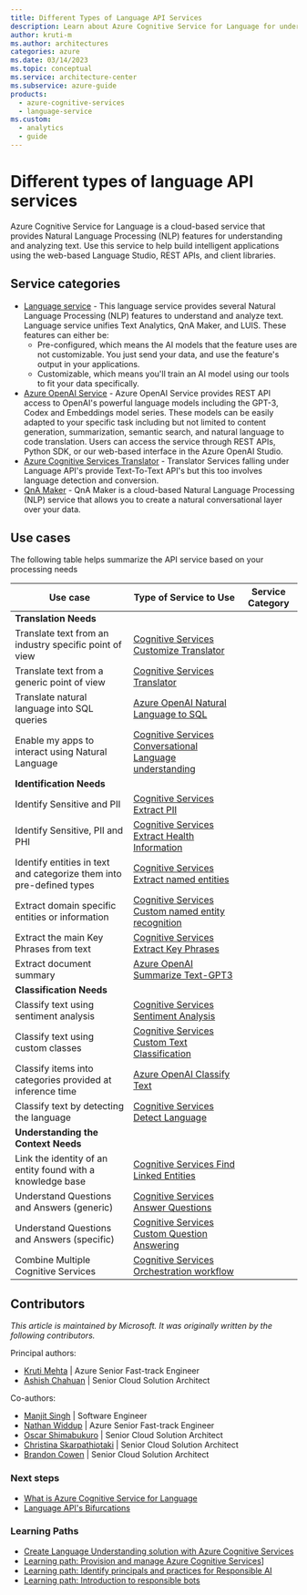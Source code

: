 ```yaml
---
title: Different Types of Language API Services
description: Learn about Azure Cognitive Service for Language for understanding and analyzing text.
author: kruti-m
ms.author: architectures
categories: azure
ms.date: 03/14/2023
ms.topic: conceptual
ms.service: architecture-center
ms.subservice: azure-guide
products:
  - azure-cognitive-services
  - language-service
ms.custom:
  - analytics
  - guide
---
```


# Different types of language API services

Azure Cognitive Service for Language is a cloud-based service that provides Natural Language Processing (NLP) features for understanding and analyzing text. Use this service to help build intelligent applications using the web-based Language Studio, REST APIs, and client libraries.

## Service categories

- [Language service](/azure/cognitive-services/language-service/overview) - This language service provides several Natural Language Processing (NLP) features to understand and analyze text. Language service unifies Text Analytics, QnA Maker, and LUIS. These features can either be:
  - Pre-configured, which means the AI models that the feature uses are not customizable. You just send your data, and use the feature's output in your applications.
  - Customizable, which means you'll train an AI model using our tools to fit your data specifically.
- [Azure OpenAI Service](/azure/cognitive-services/openai/) - Azure OpenAI Service provides REST API access to OpenAI's powerful language models including the GPT-3, Codex and Embeddings model series. These models can be easily adapted to your specific task including but not limited to content generation, summarization, semantic search, and natural language to code translation. Users can access the service through REST APIs, Python SDK, or our web-based interface in the Azure OpenAI Studio.
- [Azure Cognitive Services Translator](/azure/cognitive-services/translator/translator-overview) - Translator Services falling under Language API's provide Text-To-Text API's but this too involves language detection and conversion.
- [QnA Maker](/azure/cognitive-services/qnamaker/overview/overview) - QnA Maker is a cloud-based Natural Language Processing (NLP) service that allows you to create a natural conversational layer over your data.

## Use cases

The following table helps summarize the API service based on your processing needs

| Use case | Type of Service to Use | Service Category |
|----------|-----------------|---|
|**Translation Needs**| | |
|Translate text from an industry specific point of view|[Cognitive Services Customize Translator](/azure/cognitive-services/translator/custom-translator/overview)| |
|Translate text from a generic point of view|[Cognitive Services  Translator](/azure/cognitive-services/translator/text-translation-overview)| |
|Translate natural language into SQL queries|[Azure OpenAI Natural Language to SQL](/azure/cognitive-services/openai/how-to/work-with-code#explaining-an-sql-query)| |
|Enable my apps to interact using Natural Language|[Cognitive Services Conversational Language understanding](/azure/cognitive-services/language-service/conversational-language-understanding/overview)| |
|**Identification Needs**|| |
|Identify Sensitive and PII|[Cognitive Services Extract PII](/azure/cognitive-services/language-service/personally-identifiable-information/overview)| |
|Identify Sensitive, PII and PHI|[Cognitive Services Extract Health Information](/azure/cognitive-services/language-service/text-analytics-for-health/overview?tabs=relation-extraction)| |
|Identify entities in text and categorize them into pre-defined types|[Cognitive Services Extract named entities](/azure/cognitive-services/language-service/named-entity-recognition/overview)| |
|Extract domain specific entities or information | [Cognitive Services Custom named entity recognition](/azure/cognitive-services/language-service/custom-named-entity-recognition/overview) | |
|Extract the main Key Phrases from text |[Cognitive Services Extract Key Phrases](/azure/cognitive-services/language-service/key-phrase-extraction/overview)| |
|Extract document summary|[Azure OpenAI Summarize Text-GPT3](https://learn.microsoft.com/azure/cognitive-services/openai/quickstart?pivots=programming-language-studio#try-text-summarization)| |
|**Classification Needs**|| |
| Classify text using sentiment analysis | [Cognitive Services Sentiment Analysis](/azure/cognitive-services/language-service/sentiment-opinion-mining/quickstart?source=recommendations&tabs=windows&pivots=programming-language-csharp) | |
| Classify text using custom classes | [Cognitive Services Custom Text Classification](/azure/cognitive-services/language-service/custom-text-classification/quickstart?tabs=multi-classification&pivots=language-studio)| |
| Classify items into categories provided at inference time | [Azure OpenAI Classify Text](/azure/cognitive-services/openai/how-to/completions#classification) | |
| Classify text by detecting the language | [Cognitive Services Detect Language](/azure/cognitive-services/language-service/language-detection/overview) | |
| **Understanding the Context Needs** | | |
|Link the identity of an entity found with a knowledge base | [Cognitive Services Find Linked Entities](/azure/search/cognitive-search-skill-entity-linking-v3) | |
| Understand Questions and Answers (generic) | [Cognitive Services Answer Questions](/azure/cognitive-services/language-service/question-answering/overview) | |
| Understand Questions and Answers (specific) | [Cognitive Services Custom Question Answering](/azure/cognitive-services/language-service/question-answering/overview) | |
| Combine Multiple Cognitive Services | [Cognitive Services Orchestration workflow](/azure/cognitive-services/language-service/orchestration-workflow/overview) | |

## Contributors

*This article is maintained by Microsoft. It was originally written by the following contributors.*

Principal authors:

- [Kruti Mehta](https://www.linkedin.com/in/thekrutimehta) | Azure Senior Fast-track Engineer
- [Ashish Chahuan](https://www.linkedin.com/in/a69171115/) | Senior Cloud Solution Architect

Co-authors:

- [Manjit Singh](https://www.linkedin.com/in/manjit-singh-0b922332) | Software Engineer
- [Nathan Widdup](https://www.linkedin.com/in/nwiddup) | Azure Senior Fast-track Engineer
- [Oscar Shimabukuro](https://www.linkedin.com/in/oscarshk/) | Senior Cloud Solution Architect
- [Christina Skarpathiotaki](https://www.linkedin.com/in/christinaskarpathiotaki/) | Senior Cloud Solution Architect
- [Brandon Cowen](https://www.linkedin.com/in/brandon-cowen-1658211b/) | Senior Cloud Solution Architect

### Next steps

- [What is Azure Cognitive Service for Language](/azure/cognitive-services/language-service/overview)
- [Language API's Bifurcations](https://techcommunity.microsoft.com/t5/fasttrack-for-azure/azure-cognitive-services-language-api-s-azure-ai-applied/ba-p/3514278)

### Learning Paths

- [Create Language Understanding solution with Azure Cognitive Services](/training/paths/create-language-solution-azure-cognitive-services/)
- [Learning path: Provision and manage Azure Cognitive Services](/training/paths/provision-manage-azure-cognitive-services)]
- [Learning path: Identify principals and practices for Responsible AI](/training/paths/responsible-ai-business-principles/)
- [Learning path: Introduction to responsible bots](/training/modules/responsible-bots-introduction/)

